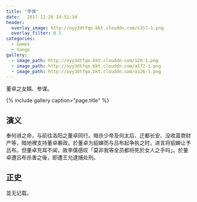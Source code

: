 ```yaml
---
title: "李儒"
date:   2017-11-26 14:51:34
header:
  overlay_image: http://oyy3dtfqo.bkt.clouddn.com/s317-1.png
  overlay_filter: 0.5
categories:
  - Games
  - Sango
gallery:
  - image_path: http://oyy3dtfqo.bkt.clouddn.com/120-1.png
  - image_path: http://oyy3dtfqo.bkt.clouddn.com/a172-1.png
  - image_path: http://oyy3dtfqo.bkt.clouddn.com/a126-1.png
---
```


董卓之女婿、参谋。

{% include gallery caption="page.title" %}

## 演义

奉何进之命，与前往洛阳之董卓同行。暗杀少帝及何太后、迁都长安、没收富商财产等，暗地裡支持董卓暴政。於董卓为貂蝉而与吕布起争执之时，进言将貂蝉让予吕布。但董卓充耳不闻，故李儒感叹「莫非我等全员都将死於女人之手吗」。於董卓遭吕布杀害之後，即遭王允逮捕处刑。

## 正史

並无记载。